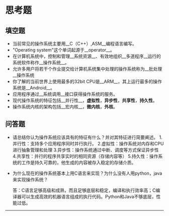 # 思考题

## 填空题

* 当前常见的操作系统主要用__C（C++）,ASM__编程语言编写。
* "Operating system"这个单词起源于__operator__。
* 在计算机系统中，控制和管理__系统资源__、有效地组织__多道程序__运行的系统软件称作__操作系统__。
* 允许多用户将若干个作业提交给计算机系统集中处理的操作系统称为__批处理__操作系统
* 你了解的当前世界上使用最多的32bit CPU是__ARM__，其上运行最多的操作系统是__Android__。
* 应用程序通过__系统调用__接口获得操作系统的服务。
* 现代操作系统的特征包括__并行性__，__虚拟性__，__异步性__，__共享性__，__持久性__。
* 操作系统内核的架构包括__宏内核__，__微内核__，__外核__。


## 问答题

- 请总结你认为操作系统应该具有的特征有什么？并对其特征进行简要阐述。
  1.并行性：支持多个应用程序同时并行执行。
  2.虚拟性：操作系统对内存和CPU进行抽象管理和处理
  3.异步性：操作系统通过中断、调度等方式保证异步性
  4.共享性：并行的程序共享实时的相同资源（存储内容等）
  5.持久性：操作系统的工作是持久可靠的，他生成的内容被存入稳定的存储介质。

- 为什么现在的操作系统基本上用C语言来实现？为什么没有人用python，java来实现操作系统？

  答：C语言足够高级和成熟，而且足够底层和稳定，编译和执行效率高；C编译器可以生成高效的机器语言组成的执行代码。Python和Java不够底层，性能过低。
---


